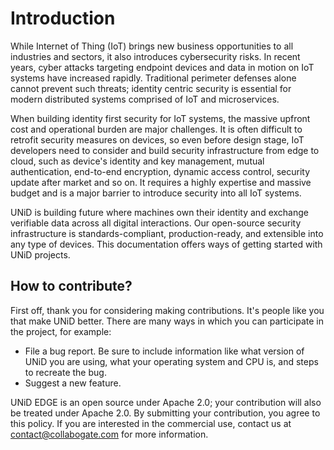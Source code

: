 # Introduction

While Internet of Thing (IoT) brings new business opportunities to all industries and sectors, it also introduces cybersecurity risks. In recent years, cyber attacks targeting endpoint devices and data in motion on IoT systems have increased rapidly. Traditional perimeter defenses alone cannot prevent such threats; identity centric security is essential for modern distributed systems comprised of IoT and microservices.

When building identity first security for IoT systems, the massive upfront cost and operational burden are major challenges. It is often difficult to retrofit security measures on devices, so even before design stage, IoT developers need to consider and build security infrastructure from edge to cloud, such as device's identity and key management, mutual authentication, end-to-end encryption, dynamic access control, security update after market and so on. It requires a highly expertise and massive budget and is a major barrier to introduce security into all IoT systems.

UNiD is building future where machines own their identity and exchange verifiable data across all digital interactions. Our open-source security infrastructure is standards-compliant, production-ready, and extensible into any type of devices. This documentation offers ways of getting started with UNiD projects. 

## How to contribute?

First off, thank you for considering making contributions. It's people like you that make UNiD better. There are many ways in which you can participate in the project, for example:

- File a bug report. Be sure to include information like what version of UNiD you are using, what your operating system and CPU is, and steps to recreate the bug.
- Suggest a new feature.

UNiD EDGE is an open source under Apache 2.0; your contribution will also be treated under Apache 2.0. By submitting your contribution, you agree to this policy. If you are interested in the commercial use, contact us at <a href='mailto:contact@collabogate.com'>contact@collabogate.com</a> for more information.

